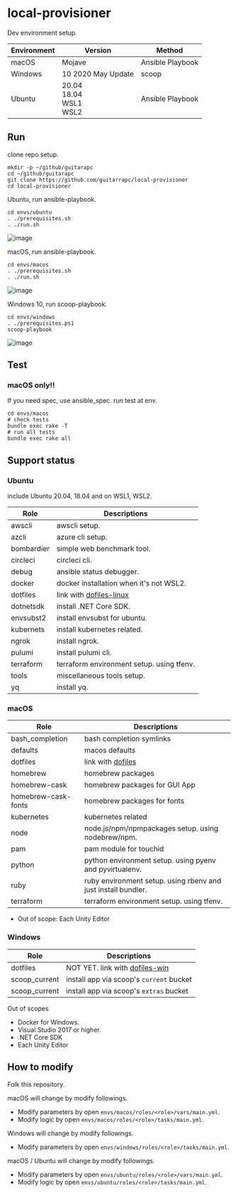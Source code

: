 # local-provisioner

Dev environment setup.

Environment | Version | Method
---- | ---- | ----
macOS | Mojave | Ansible Playbook
Windows | 10 2020 May Update| scoop
Ubuntu | 20.04<br/>18.04<br/>WSL1<br/>WSL2 | Ansible Playbook

## Run

clone repo setup.

```shell
mkdir -p ~/github/guitarapc
cd ~/github/guitarapc
git clone https://github.com/guitarrapc/local-provisioner
cd local-provisioner
```

Ubuntu, run ansible-playbook.

```shell
cd envs/ubuntu
. ./prerequisites.sh
. ./run.sh
```

![image](https://user-images.githubusercontent.com/3856350/67872931-0465bd80-fb76-11e9-8700-bdc0e861f556.png)

macOS, run ansible-playbook.

```shell
cd envs/macos
. ./prerequisites.sh
. ./run.sh
```

![image](https://user-images.githubusercontent.com/3856350/67872838-dda78700-fb75-11e9-9073-a4cc0f37e6d1.png)

Windows 10, run scoop-playbook.

```shell
cd envs/windows
. ./prerequisites.ps1
scoop-playbook
```

![image](https://user-images.githubusercontent.com/3856350/67872580-84d7ee80-fb75-11e9-8c1c-e7d25fc94892.png)

## Test

### macOS only!!

If you need spec, use ansible_spec.
run test at env.

```shell
cd envs/macos
# check tests
bundle exec rake -T
# run all tests
bundle exec rake all
```

## Support status

### Ubuntu

include Ubuntu 20.04, 18.04 and on WSL1, WSL2.

Role | Descriptions
---- | ----
awscli | awscli setup.
azcli | azure cli setup.
bombardier | simple web benchmark tool.
circleci | circleci cli.
debug | ansible status debugger.
docker | docker installation when it's not WSL2.
dotfiles | link with [dofiles-linux](https://github.com/guitarrapc/dotfiles-linux)
dotnetsdk | install .NET Core SDK.
envsubst2 | install envsubst for ubuntu.
kubernets | install kubernetes related.
ngrok | install ngrok.
pulumi | install pulumi cli.
terraform | terraform environment setup. using tfenv.
tools | miscellaneous tools setup.
yq | install yq.

### macOS

Role | Descriptions
---- | ----
bash_completion | bash completion symlinks
defaults | macos defaults
dotfiles | link with [dofiles](https://github.com/guitarrapc/dotfiles)
homebrew | homebrew packages
homebrew-cask | homebrew packages for GUI App
homebrew-cask-fonts | homebrew packages for fonts
kubernetes | kubernetes related
node | node.js/npm/npmpackages setup. using nodebrew/npm.
pam | pam module for touchid
python | python environment setup. using pyenv and pyvirtualenv.
ruby | ruby environment setup. using rbenv and just install bundler.
terraform | terraform environment setup. using tfenv.

* Out of scope: Each Unity Editor

### Windows

Role | Descriptions
---- | ----
dotfiles | NOT YET. link with [dofiles-win](https://github.com/guitarrapc/dotfiles-win)
scoop_current | install app via scoop's `current` bucket
scoop_current | install app via scoop's `extras` bucket

Out of scopes

* Docker for Windows.
* Visual Studio 2017 or higher.
* .NET Core SDK
* Each Unity Editor

## How to modify

Folk this repository.

macOS will change by modify followings.

* Modify parameters by open `envs/macos/roles/<role>/vars/main.yml`.
* Modify logic by open `envs/macos/roles/<role>/tasks/main.yml`.

Windows will change by modify followings.

* Modify parameters by open `envs/windows/roles/<role>/tasks/main.yml`.

macOS / Ubuntu will change by modify followings.

* Modify parameters by open `envs/ubuntu/roles/<role>/vars/main.yml`.
* Modify logic by open `envs/ubuntu/roles/<role>/tasks/main.yml`.
